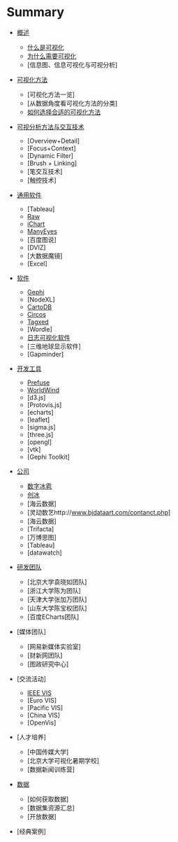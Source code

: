 ﻿# Summary

* [概述](intro/readme.md)
	* [什么是可视化](intro/whatis/whatis.md)
	* [为什么需要可视化](intro/whyvis/whyvis.md)
	* [信息图、信息可视化与可视分析]	
* [可视化方法](visualmethod/readme.md)
	* [可视化方法一览]
	* [从数据角度看可视化方法的分类]
	* [如何选择合适的可视化方法](visualmethod/howtochoose1.md)
* [可视分析方法与交互技术](hci/readme.md)
	* [Overview+Detail]
	* [Focus+Context]
	* [Dynamic Filter]
	* [Brush + Linking]
	* [笔交互技术]
	* [触控技术]
* [通用软件](generaltools/readme.md)
	* [Tableau]
	* [Raw](tools/raw/raw.md)
	* [iChart](tools/ichart/ichart.md)
	* [ManyEyes](tools/manyeyes/manyeyes.md)
	* [百度图说]
	* [DVIZ]
	* [大数据魔镜]
	* [Excel]
	
* [软件](tools/readme.md)
	* [Gephi](tools/gephi/gephi.md)
	* [NodeXL]
	* [CartoDB](tools/cartodb/cartodb.md)
	* [Circos](tools/circos/circos.md)	
	* [Tagxed](tools/tagxed/tagxed.md)
	* [Wordle]
	* [日志可视化软件](tools/code_swarm/code_swarm.md)	
	* [三维地球显示软件]
	* [Gapminder]
	
* [开发工具](toolkits/readme.md)
	* [Prefuse](toolkits/prefuse/prefuse.md)
	* [WorldWind](toolkits/worldwind/worldwind.md)
	* [d3.js]
	* [Protovis.js]
	* [echarts]
	* [leaflet]
	* [sigma.js]
	* [three.js]
	* [opengl]
	* [vtk]
	* [Gephi Toolkit]	
	
* [公司](companies/readme.md)
	* [数字冰雹](companies/digihail/digihail.md)
	* [创冰](companies/champdas/champdas.md)
	* [海云数据]
	* [灵动数艺http://www.bjdataart.com/contanct.php]
	* [海云数据]
	* [Trifacta]
	* [万博思图]
	* [Tableau]
	* [datawatch]

* [研发团队](lab/readme.md)
	* [北京大学袁晓如团队]
	* [浙江大学陈为团队]
	* [天津大学张加万团队]
	* [山东大学陈宝权团队]
	* [百度ECharts团队]

* [媒体团队]
	* [网易新媒体实验室]
	* [财新网团队]
	* [图政研究中心]

* [交流活动]
	* [IEEE VIS](events/ieeevis.md)
	* [Euro VIS]
	* [Pacific VIS]
	* [China VIS]
	* [OpenVis]

* [人才培养]
	* [中国传媒大学]
	* [北京大学可视化暑期学校]
	* [数据新闻训练营]
	
* [数据](dataset/readme.md)
	* [如何获取数据]
	* [数据集资源汇总]
	* [开放数据]
	
* [经典案例]

